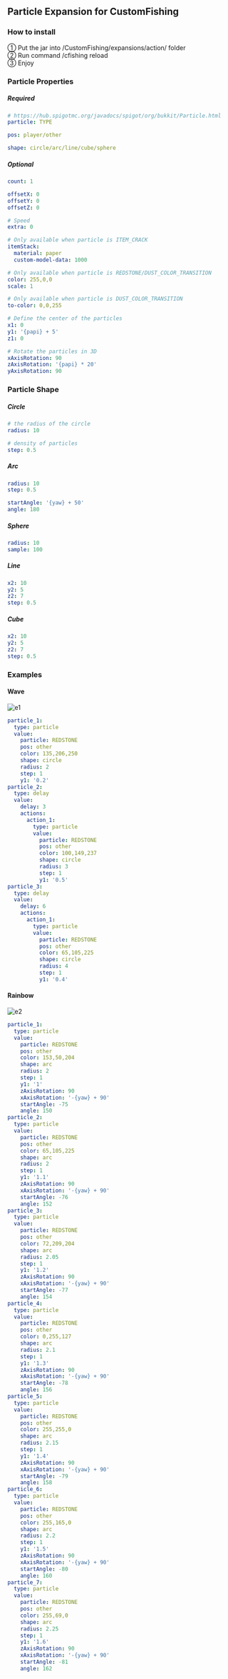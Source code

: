 ## Particle Expansion for CustomFishing
### How to install
① Put the jar into /CustomFishing/expansions/action/ folder\
② Run command /cfishing reload\
③ Enjoy

### Particle Properties
##### Required
```yaml
# https://hub.spigotmc.org/javadocs/spigot/org/bukkit/Particle.html
particle: TYPE

pos: player/other

shape: circle/arc/line/cube/sphere
```
##### Optional
```yaml
count: 1

offsetX: 0
offsetY: 0
offsetZ: 0

# Speed
extra: 0

# Only available when particle is ITEM_CRACK
itemStack: 
  material: paper
  custom-model-data: 1000

# Only available when particle is REDSTONE/DUST_COLOR_TRANSITION
color: 255,0,0
scale: 1

# Only available when particle is DUST_COLOR_TRANSITION
to-color: 0,0,255

# Define the center of the particles
x1: 0
y1: '{papi} + 5'
z1: 0

# Rotate the particles in 3D
xAxisRotation: 90
zAxisRotation: '{papi} * 20'
yAxisRotation: 90
```
### Particle Shape
##### Circle
```yaml
# the radius of the circle
radius: 10

# density of particles
step: 0.5
```
##### Arc
```yaml
radius: 10
step: 0.5

startAngle: '{yaw} + 50'
angle: 180
```
##### Sphere
```yaml
radius: 10
sample: 100
```
##### Line
```yaml
x2: 10
y2: 5
z2: 7
step: 0.5
```
##### Cube
```yaml
x2: 10
y2: 5
z2: 7
step: 0.5
```
### Examples
#### Wave
![e1](https://github.com/Xiao-MoMi/CustomFishing-Particle/assets/70987828/2fa4f9fe-a545-41b9-ac38-e23f881291e4)
```yaml
particle_1:
  type: particle
  value:
    particle: REDSTONE
    pos: other
    color: 135,206,250
    shape: circle
    radius: 2
    step: 1
    y1: '0.2'
particle_2:
  type: delay
  value:
    delay: 3
    actions:
      action_1:
        type: particle
        value:
          particle: REDSTONE
          pos: other
          color: 100,149,237
          shape: circle
          radius: 3
          step: 1
          y1: '0.5'
particle_3:
  type: delay
  value:
    delay: 6
    actions:
      action_1:
        type: particle
        value:
          particle: REDSTONE
          pos: other
          color: 65,105,225
          shape: circle
          radius: 4
          step: 1
          y1: '0.4'
```
#### Rainbow
![e2](https://github.com/Xiao-MoMi/CustomFishing-Particle/assets/70987828/4ff8c196-845c-4930-a664-6154f4dd7421)
```yaml
particle_1:
  type: particle
  value:
    particle: REDSTONE
    pos: other
    color: 153,50,204
    shape: arc
    radius: 2
    step: 1
    y1: '1'
    zAxisRotation: 90
    xAxisRotation: '-{yaw} + 90'
    startAngle: -75
    angle: 150
particle_2:
  type: particle
  value:
    particle: REDSTONE
    pos: other
    color: 65,105,225
    shape: arc
    radius: 2
    step: 1
    y1: '1.1'
    zAxisRotation: 90
    xAxisRotation: '-{yaw} + 90'
    startAngle: -76
    angle: 152
particle_3:
  type: particle
  value:
    particle: REDSTONE
    pos: other
    color: 72,209,204
    shape: arc
    radius: 2.05
    step: 1
    y1: '1.2'
    zAxisRotation: 90
    xAxisRotation: '-{yaw} + 90'
    startAngle: -77
    angle: 154
particle_4:
  type: particle
  value:
    particle: REDSTONE
    pos: other
    color: 0,255,127
    shape: arc
    radius: 2.1
    step: 1
    y1: '1.3'
    zAxisRotation: 90
    xAxisRotation: '-{yaw} + 90'
    startAngle: -78
    angle: 156
particle_5:
  type: particle
  value:
    particle: REDSTONE
    pos: other
    color: 255,255,0
    shape: arc
    radius: 2.15
    step: 1
    y1: '1.4'
    zAxisRotation: 90
    xAxisRotation: '-{yaw} + 90'
    startAngle: -79
    angle: 158
particle_6:
  type: particle
  value:
    particle: REDSTONE
    pos: other
    color: 255,165,0
    shape: arc
    radius: 2.2
    step: 1
    y1: '1.5'
    zAxisRotation: 90
    xAxisRotation: '-{yaw} + 90'
    startAngle: -80
    angle: 160
particle_7:
  type: particle
  value:
    particle: REDSTONE
    pos: other
    color: 255,69,0
    shape: arc
    radius: 2.25
    step: 1
    y1: '1.6'
    zAxisRotation: 90
    xAxisRotation: '-{yaw} + 90'
    startAngle: -81
    angle: 162
```

